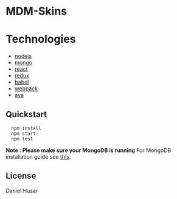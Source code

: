 # MDM-Skins

# Technologies
- [nodejs](https://nodejs.org/en/)
- [mongo](https://www.mongodb.org/)
- [react](https://facebook.github.io/react/)
- [redux](https://github.com/reactjs/redux)
- [babel](https://babeljs.io/)
- [webpack](https://webpack.github.io/)
- [ava](https://github.com/sindresorhus/ava)

## Quickstart

```
  npm install
  npm start
  npm test
```

**Note : Please make sure your MongoDB is running** For MongoDB installation guide see [this](https://docs.mongodb.org/v3.0/installation/).

## License
Daniel Husar
